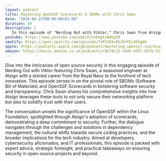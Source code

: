 ```yaml
---
layout: podcast
title: Mastering OpenSSF Scorecards & SBOMs with Chris Swan
date: "2024-04-22T00:00:00+01:00"
duration: 59
description: |
   In this episode of "Nerding Out with Viktor," Chris Swan from Atsign discusses the crucial role of Software Bill of Materials (SBOMs) and OpenSSF Scorecards in enhancing open source security, sharing insights on dependency management, secure coding practices, and Atsign's commitment to transparency and trust within the tech industry.
youtube: https://www.youtube.com/watch?v=KdgkiWdhpZ8
spotify: https://open.spotify.com/episode/7aP3JkAcEb1DnPEj4SUgWa
apple: https://podcasts.apple.com/gb/podcast/mastering-openssf-scorecards-sboms-with-chris-swan/id1722663295?i=1000653150910
amazon: https://music.amazon.co.uk/podcasts/c8e79c21-2dde-4597-b9fb-257ecbc2bf29/episodes/d8493f8e-de65-4d1c-9308-5f39e6a9032f/nerding-out-with-viktor-mastering-openssf-scorecards-sboms-with-chris-swan
---
```

Dive into the intricacies of open source security in this engaging episode of Nerding Out with Viktor featuring Chris Swan, a seasoned engineer at Atsign with a storied career from the Royal Navy to the forefront of tech innovation. This episode zeroes in on the pivotal role of SBOMs (Software Bill of Materials) and OpenSSF Scorecards in bolstering software security and transparency. Chris Swan shares his comprehensive insights into how Atsign leverages these tools to not only secure their networking platform but also to solidify trust with their users.

The conversation unveils the significance of OpenSSF within the Linux Foundation, spotlighted through Atsign's adoption of scorecards, demonstrating a deep commitment to security. Further, the dialogue navigates through the challenges and solutions in dependency management, the cultural shifts towards secure coding practices, and the broader implications for the tech industry. Aimed at developers, cybersecurity aficionados, and IT professionals, this episode is packed with expert advice, strategic foresight, and practical takeaways on ensuring security in open-source projects and beyond.
